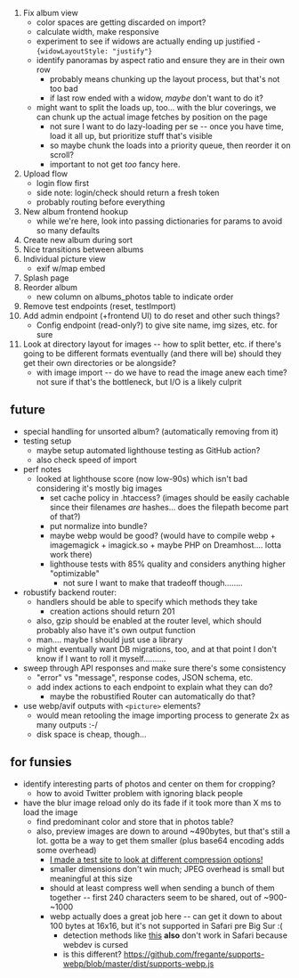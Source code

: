 1. Fix album view
    - color spaces are getting discarded on import?
    - calculate width, make responsive
    - experiment to see if widows are actually ending up justified
            - `{widowLayoutStyle: "justify"}`
    - identify panoramas by aspect ratio and ensure they are in their own row
        - probably means chunking up the layout process, but that's not too bad
        - if last row ended with a widow, *maybe* don't want to do it? 
    - might want to split the loads up, too... with the blur coverings, we can chunk up the actual image fetches by position on the page
        - not sure I want to do lazy-loading per se -- once you have time, load it all up, but prioritize stuff that's visible
        - so maybe chunk the loads into a priority queue, then reorder it on scroll? 
        - important to not get *too* fancy here. 
2. Upload flow
    - login flow first
    - side note: login/check should return a fresh token
    - probably routing before everything
3. New album frontend hookup
    - while we're here, look into passing dictionaries for params to avoid so many defaults
4. Create new album during sort
5. Nice transitions between albums
6. Individual picture view
    - exif w/map embed
7. Splash page
8. Reorder album
    - new column on albums_photos table to indicate order
9. Remove test endpoints (reset, testImport)
10. Add admin endpoint (+frontend UI) to do reset and other such things?
    - Config endpoint (read-only?) to give site name, img sizes, etc. for sure
11. Look at directory layout for images -- how to split better, etc. if there's going to be different formats eventually (and there will be) should they get their own directories or be alongside?
    - with image import -- do we have to read the image anew each time? not sure if that's the bottleneck, but I/O is a likely culprit

## future
* special handling for unsorted album? (automatically removing from it)
* testing setup
    - maybe setup automated lighthouse testing as GitHub action?
    - also check speed of import
* perf notes
    - looked at lighthouse score (now low-90s) which isn't bad considering it's mostly big images
        * set cache policy in .htaccess? (images should be easily cachable since their
          filenames *are* hashes... does the filepath become part of that?)
        * put normalize into bundle? 
        * maybe webp would be good? (would have to compile webp + imagemagick + imagick.so + maybe PHP on Dreamhost.... lotta work there)
        * lighthouse tests with 85% quality and considers anything higher "optimizable"
            - not sure I want to make that tradeoff though........
* robustify backend router:
    - handlers should be able to specify which methods they take
        - creation actions should return 201
    - also, gzip should be enabled at the router level, which should probably
      also have it's own output function
    - man.... maybe I should just use a library
    - might eventually want DB migrations, too, and at that point I don't know
      if I want to roll it myself..........
* sweep through API responses and make sure there's some consistency
    - "error" vs "message", response codes, JSON schema, etc.
    - add index actions to each endpoint to explain what they can do?
        - maybe the robustified Router can automatically do that?
* use webp/avif outputs with `<picture>` elements?
    - would mean retooling the image importing process to generate 2x as many outputs :-/
    - disk space is cheap, though...

## for funsies
* identify interesting parts of photos and center on them for cropping? 
    - how to avoid Twitter problem with ignoring black people
* have the blur image reload only do its fade if it took more than X ms to load the image
    - find predominant color and store that in photos table?
    - also, preview images are down to around ~490bytes, but that's still a lot. gotta be a way to get them smaller (plus base64 encoding adds some overhead)
        - [I made a test site to look at different compression options!](https://sjml.github.io/blur-load-test/)
        - smaller dimensions don't win much; JPEG overhead is small but meaningful at this size
        - should at least compress well when sending a bunch of them together -- first 240 characters seem to be shared, out of ~900-~1000
        - webp actually does a great job here -- can get it down to about 100 bytes at 16x16, but it's not supported in Safari pre Big Sur :(
            - detection methods like [this](https://gist.github.com/jakearchibald/6c43d5c454bc8f48f83d8471f45698fa) **also** don't work in Safari because webdev is cursed 
            - is this different? https://github.com/fregante/supports-webp/blob/master/dist/supports-webp.js 
